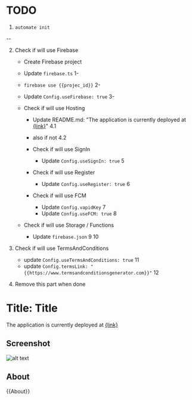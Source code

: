 # TODO

1. `automate init`

--

2. Check if will use Firebase

   - Create Firebase project

   - Update `firebase.ts` 1-

   - `firebase use {{projec_id}}` 2-

   - Update `Config.useFirebase: true` 3-

   - Check if will use Hosting

     - Update README.md: "The application is currently deployed at [{link}]({link})" 4.1
     - also if not 4.2

     - Check if will use SignIn

       - Update `Config.useSignIn: true` 5

     - Check if will use Register

       - Update `Config.useRegister: true` 6

     - Check if will use FCM
       - Update `Config.vapidKey` 7
       - Update `Config.useFCM: true` 8

   - Check if will use Storage / Functions
     - Update `firebase.json` 9 10

3. Check if will use TermsAndConditions

   - update `Config.useTermsAndConditions: true` 11
   - update `Config.termsLink: "{{https://www.termsandconditionsgenerator.com}}"` 12

4. Remove this part when done

# Title: Title

The application is currently deployed at [{link}]({link})

## Screenshot

![alt text](https://github.com/Manila-Arduino/{{Repo_Name}}/blob/main/public/images/screenshot.png)

## About

{{About}}
